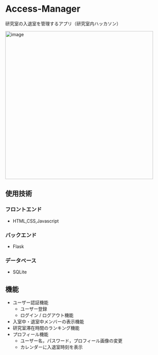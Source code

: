 # Access-Manager
研究室の入退室を管理するアプリ（研究室内ハッカソン）

<img width="465" alt="image" src="https://github.com/user-attachments/assets/5a5f02a7-efd3-488b-bc0d-b28746081ccc" />

## 使用技術

### フロントエンド
- HTML,CSS,Javascript
  
### バックエンド
- Flask

### データベース
- SQLite

## 機能
- ユーザー認証機能
  - ユーザー登録
  - ログイン / ログアウト機能
- 入室中・退室中メンバーの表示機能
- 研究室滞在時間のランキング機能
- プロフィール機能
  - ユーザー名，パスワード，プロフィール画像の変更 
  - カレンダーに入退室時刻を表示

